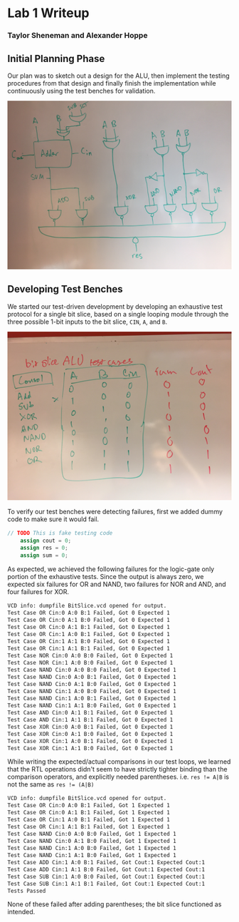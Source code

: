 
# Lab 1 Writeup
### Taylor Sheneman and Alexander Hoppe


## Initial Planning Phase

Our plan was to sketch out a design for the ALU, then implement the testing procedures from that design and finally finish the implementation while continuously using the test benches for validation.

<img src="IMG_3528.JPG" alt="bit_slice_test_cases" style="width:600px;">

## Developing Test Benches

 We started our test-driven development by developing an exhaustive test protocol for a single bit slice, based on a single looping module through the three possible 1-bit inputs to the bit slice, `CIN`, `A`, and `B`.

<img src="IMG_3525.JPG" alt="bit_slice_test_cases" style="width:600px;">

To verify our test benches were detecting failures, first we added dummy code to make sure it would fail.
```verilog
// TODO This is fake testing code
    assign cout = 0;
    assign res = 0;
    assign sum = 0;
```


As expected, we achieved the following failures for the logic-gate only portion of the exhaustive tests. Since the output is always zero, we expected six failures for OR and NAND, two failures for NOR and AND, and four failures for XOR.
```
VCD info: dumpfile BitSlice.vcd opened for output.
Test Case OR Cin:0 A:0 B:1 Failed, Got 0 Expected 1
Test Case OR Cin:0 A:1 B:0 Failed, Got 0 Expected 1
Test Case OR Cin:0 A:1 B:1 Failed, Got 0 Expected 1
Test Case OR Cin:1 A:0 B:1 Failed, Got 0 Expected 1
Test Case OR Cin:1 A:1 B:0 Failed, Got 0 Expected 1
Test Case OR Cin:1 A:1 B:1 Failed, Got 0 Expected 1
Test Case NOR Cin:0 A:0 B:0 Failed, Got 0 Expected 1
Test Case NOR Cin:1 A:0 B:0 Failed, Got 0 Expected 1
Test Case NAND Cin:0 A:0 B:0 Failed, Got 0 Expected 1
Test Case NAND Cin:0 A:0 B:1 Failed, Got 0 Expected 1
Test Case NAND Cin:0 A:1 B:0 Failed, Got 0 Expected 1
Test Case NAND Cin:1 A:0 B:0 Failed, Got 0 Expected 1
Test Case NAND Cin:1 A:0 B:1 Failed, Got 0 Expected 1
Test Case NAND Cin:1 A:1 B:0 Failed, Got 0 Expected 1
Test Case AND Cin:0 A:1 B:1 Failed, Got 0 Expected 1
Test Case AND Cin:1 A:1 B:1 Failed, Got 0 Expected 1
Test Case XOR Cin:0 A:0 B:1 Failed, Got 0 Expected 1
Test Case XOR Cin:0 A:1 B:0 Failed, Got 0 Expected 1
Test Case XOR Cin:1 A:0 B:1 Failed, Got 0 Expected 1
Test Case XOR Cin:1 A:1 B:0 Failed, Got 0 Expected 1
```

While writing the expected/actual comparisons in our test loops, we learned that the RTL operations didn't seem to have strictly tighter binding than the comparison operators, and explicitly needed parentheses. i.e. `res != A|B` is not the same as `res != (A|B)`

```
VCD info: dumpfile BitSlice.vcd opened for output.
Test Case OR Cin:0 A:0 B:1 Failed, Got 1 Expected 1
Test Case OR Cin:0 A:1 B:1 Failed, Got 1 Expected 1
Test Case OR Cin:1 A:0 B:1 Failed, Got 1 Expected 1
Test Case OR Cin:1 A:1 B:1 Failed, Got 1 Expected 1
Test Case NAND Cin:0 A:0 B:0 Failed, Got 1 Expected 1
Test Case NAND Cin:0 A:1 B:0 Failed, Got 1 Expected 1
Test Case NAND Cin:1 A:0 B:0 Failed, Got 1 Expected 1
Test Case NAND Cin:1 A:1 B:0 Failed, Got 1 Expected 1
Test Case ADD Cin:1 A:0 B:1 Failed, Got Cout:1 Expected Cout:1
Test Case ADD Cin:1 A:1 B:0 Failed, Got Cout:1 Expected Cout:1
Test Case SUB Cin:1 A:0 B:0 Failed, Got Cout:1 Expected Cout:1
Test Case SUB Cin:1 A:1 B:1 Failed, Got Cout:1 Expected Cout:1
Tests Passed
```

None of these failed after adding parentheses; the bit slice functioned as intended.
